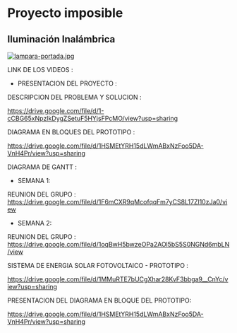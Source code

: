 # Proyecto imposible
## Iluminación Inalámbrica
[![lampara-portada.jpg](https://i.postimg.cc/bwBfJj0y/lampara-portada.jpg)](https://postimg.cc/PCYR39F9)

LINK DE LOS VIDEOS :

+ PRESENTACION DEL PROYECTO :

DESCRIPCION DEL PROBLEMA Y SOLUCION : 

https://drive.google.com/file/d/1-cCBG65xNpzIkDygZSetuF5HYjsFPcMO/view?usp=sharing

DIAGRAMA EN BLOQUES DEL PROTOTIPO : 

https://drive.google.com/file/d/1HSMEtYRH15dLWmABxNzFoo5DA-VnH4Pr/view?usp=sharing

 DIAGRAMA DE GANTT : 



+ SEMANA 1:

REUNION DEL GRUPO :  https://drive.google.com/file/d/1F6mCXR9qMcofqqFm7yCS8L17Zl10zJa0/view

+ SEMANA 2:

REUNION DEL GRUPO :  https://drive.google.com/file/d/1oqBwH5bwzeOPa2AOl5bS5S0NGNd6mbLN/view

SISTEMA DE ENERGIA SOLAR FOTOVOLTAICO - PROTOTIPO : 

https://drive.google.com/file/d/1MMuRTE7bUCgXhar28KvF3bbga9__CnYc/view?usp=sharing

PRESENTACION DEL DIAGRAMA EN BLOQUE DEL PROTOTIPO:

https://drive.google.com/file/d/1HSMEtYRH15dLWmABxNzFoo5DA-VnH4Pr/view?usp=sharing
